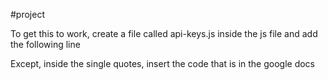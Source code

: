 #project

To get this to work, create a file called api-keys.js inside the js file and add the following line 


Except, inside the single quotes, insert the code that is in the google docs